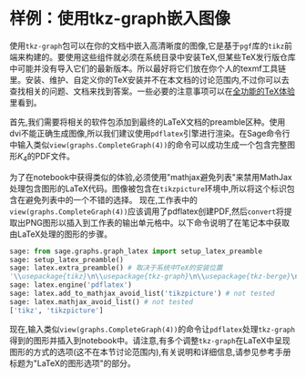 # 样例：使用tkz-graph嵌入图像

使用`tkz-graph`包可以在你的文档中嵌入高清晰度的图像,它是基于`pgf`库的`tikz`前端来构建的。要使用这些组件就必须在系统目录中安装TeX,但某些TeX发行版仓库中可能并没有导入它们的最新版本。所以最好将它们放在你个人的texmf工具链里。安装、维护、自定义你的TeX安装并不在本文档的讨论范围内,不过你可以去查找相关的问题、文档来找到答案。一些必要的注意事项可以在[全功能的TeX体验](05.6_A_Fully_Capable_TeX_Installation.md)里看到。

首先,我们需要将相关的软件包添加到最终的LaTeX文档的preamble区种。使用dvi不能正确生成图像,所以我们建议使用`pdflatex`引擎进行渲染。在Sage命令行中输入类似`view(graphs.CompleteGraph(4))`的命令可以成功生成一个包含完整图形$K_4$的PDF文件。

为了在notebook中获得类似的体验,必须使用"mathjax避免列表"来禁用MathJax处理包含图形的LaTeX代码。图像被包含在`tikzpicture`环境中,所以将这个标识包含在避免列表中的一个不错的选择。 现在,工作表中的`view(graphs.CompleteGraph(4))`应该调用了pdflatex创建PDF,然后`convert`将提取出PNG图形以插入到工作表的输出单元格中。以下命令说明了在笔记本中获取由LaTeX处理的图形的步骤。
```py
sage: from sage.graphs.graph_latex import setup_latex_preamble
sage: setup_latex_preamble()
sage: latex.extra_preamble() # 取决于系统中TeX的安装位置
'\\usepackage{tikz}\n\\usepackage{tkz-graph}\n\\usepackage{tkz-berge}\n'
sage: latex.engine('pdflatex')
sage: latex.add_to_mathjax_avoid_list('tikzpicture') # not tested
sage: latex.mathjax_avoid_list() # not tested
['tikz', 'tikzpicture']
```
现在,输入类似`view(graphs.CompleteGraph(4))`的命令让`pdflatex`处理`tkz-graph`得到的图形并插入到notebook中。请注意,有多个调整`tkz-graph`在LaTeX中呈现图形的方式的选项(这不在本节讨论范围内),有关说明和详细信息,请参见参考手册标题为"LaTeX的图形选项"的部分。